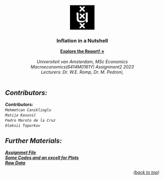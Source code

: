<!-- Improved compatibility of back to top link: See: https://github.com/othneildrew/Best-README-Template/pull/73 -->
<a name="readme-top"></a>
<!--
*** Thanks for checking out the Best-README-Template. If you have a suggestion
*** that would make this better, please fork the repo and create a pull request
*** or simply open an issue with the tag "enhancement".
*** Don't forget to give the project a star!
*** Thanks again! Now go create something AMAZING! :D
-->



<!-- PROJECT SHIELDS -->
<!--
*** I'm using markdown "reference style" links for readability.
*** Reference links are enclosed in brackets [ ] instead of parentheses ( ).
*** See the bottom of this document for the declaration of the reference variables
*** for contributors-url, forks-url, etc. This is an optional, concise syntax you may use.
*** https://www.markdownguide.org/basic-syntax/#reference-style-links
-->
<!--[![Contributors][contributors-shield]][contributors-url]-->
<!--[![Forks][forks-shield]][forks-url]-->
<!--[![Stargazers][stars-shield]][stars-url]-->
<!--[![Issues][issues-shield]][issues-url]-->
<!--[![MIT License][license-shield]][license-url]-->
<!--[![LinkedIn][linkedin-shield]][linkedin-url]-->



<!-- PROJECT LOGO -->
<br />
<div align="center">
  <a href="https://github.com/github_username/repo_name">
    <img src="Images/Uva_logo.svg.png" alt="Logo" width="80" height="80">
  </a>

<h3 align="center">Inflation in a Nutshell</h3>

  <p align="center">
    <a href="https://github.com/mehmetcandfx/Inflation-in-a-Nutshell/blob/main/Inflation%20in%20a%20Nutshell.pdf"  target="_blank"><strong>Explore the Report! »</strong></a>
    <br />
    <br />
    <i>Universiteit van Amsterdam, MSc Economics<i>
    <br />
    <i>Macroeconomics(6414M0161Y) Assignment2 2023<i>
    <br />
    <i>Lecturers: Dr. W.E. Romp, Dr. M. Pedroni, <i>  
    <br />
    <br />
  </p>
</div>



<!-- ABOUT THE PROJECT -->
## Contributors:

<b>Contributors:</b><br>
`Mehmetcan Caniklioglu `<br>
`Matija Kasunić`<br>
`Pedro Maroto de la Cruz`<br>
`Oleksii Toporkov`<br>

## Further Materials:
<a href="https://github.com/mehmetcandfx/Inflation-in-a-Nutshell/blob/main/Assignment2_6414M0161Y_2022.pdf"  target="_blank"><strong>Assignmet File</strong></a>
<br />
<a href="https://github.com/mehmetcandfx/Inflation-in-a-Nutshell/tree/main/Some%20Analysis"  target="_blank"><strong>Some Codes and an excell for Plots</strong></a>
<br />
<a href="https://github.com/mehmetcandfx/Inflation-in-a-Nutshell/tree/main/Raw%20Data"  target="_blank"><strong>Raw Data</strong></a>

<p align="right">(<a href="#readme-top">back to top</a>)</p>

